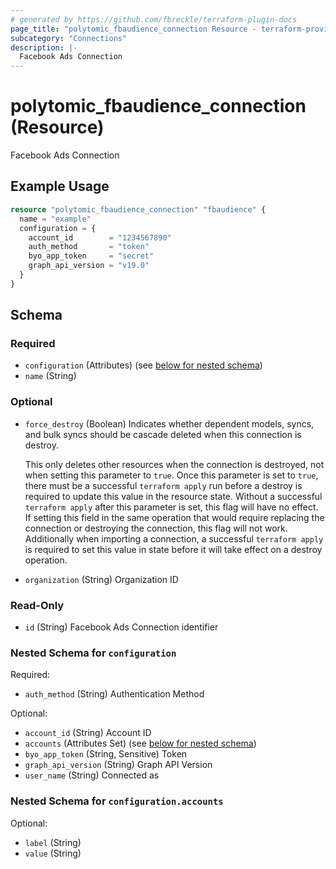 ```yaml
---
# generated by https://github.com/fbreckle/terraform-plugin-docs
page_title: "polytomic_fbaudience_connection Resource - terraform-provider-polytomic"
subcategory: "Connections"
description: |-
  Facebook Ads Connection
---
```


# polytomic_fbaudience_connection (Resource)

Facebook Ads Connection

## Example Usage

```terraform
resource "polytomic_fbaudience_connection" "fbaudience" {
  name = "example"
  configuration = {
    account_id        = "1234567890"
    auth_method       = "token"
    byo_app_token     = "secret"
    graph_api_version = "v19.0"
  }
}
```

<!-- schema generated by tfplugindocs -->
## Schema

### Required

- `configuration` (Attributes) (see [below for nested schema](#nestedatt--configuration))
- `name` (String)

### Optional

- `force_destroy` (Boolean) Indicates whether dependent models, syncs, and bulk syncs should be cascade
deleted when this connection is destroy.

  This only deletes other resources when the connection is destroyed, not when
setting this parameter to `true`. Once this parameter is set to `true`, there
must be a successful `terraform apply` run before a destroy is required to
update this value in the resource state. Without a successful `terraform apply`
after this parameter is set, this flag will have no effect. If setting this
field in the same operation that would require replacing the connection or
destroying the connection, this flag will not work. Additionally when importing
a connection, a successful `terraform apply` is required to set this value in
state before it will take effect on a destroy operation.
- `organization` (String) Organization ID

### Read-Only

- `id` (String) Facebook Ads Connection identifier

<a id="nestedatt--configuration"></a>
### Nested Schema for `configuration`

Required:

- `auth_method` (String) Authentication Method

Optional:

- `account_id` (String) Account ID
- `accounts` (Attributes Set) (see [below for nested schema](#nestedatt--configuration--accounts))
- `byo_app_token` (String, Sensitive) Token
- `graph_api_version` (String) Graph API Version
- `user_name` (String) Connected as

<a id="nestedatt--configuration--accounts"></a>
### Nested Schema for `configuration.accounts`

Optional:

- `label` (String)
- `value` (String)


